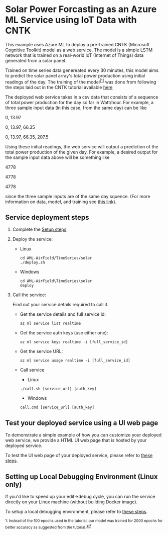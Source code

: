 # Solar Power Forcasting as an Azure ML Service using IoT Data with CNTK

This example uses Azure ML to deploy a pre-trained CNTK (Microsoft Cognitive Toolkit) model as a web service. The model is a simple LSTM network that is trained on a real-world IoT (Internet of Things) data generated from a solar panel.

Trained on time series data genereated every 30 minutes, this model aims to predict the solar panel array's total power production using initial readings of the day. The training of the model<sup name="link1">[[1]](#f1)</sup> was done from following the steps laid out in the CNTK tutorial available [here](https://github.com/Microsoft/CNTK/blob/master/Tutorials/CNTK_106B_LSTM_Timeseries_with_IOT_Data.ipynb)

The deployed web service takes in a csv data that consists of a sequence of total power production for the day so far in Watt/hour. For example, a three sample input data (in this case, from the same day) can be like

0, 13.97

0, 13.97, 66.35

0, 13.97, 66.35, 207.5

Using these initial readings, the web service will output a prediction of the total power production of the given day. For example, a desired output for the sample input data above will be something like

4778

4778

4778

since the three sample inputs are of the same day squence. (For more information on data, model, and training see [this link](https://github.com/Microsoft/CNTK/blob/master/Tutorials/CNTK_106B_LSTM_Timeseries_with_IOT_Data.ipynb)).

## Service deployment steps

1. Complete the [Setup steps](../README.md).

2. Deploy the service:

   * Linux

         cd AML-AirField/TimeSeries/solar
         ./deploy.sh

   * Windows

         cd AML-AirField\TimeSeries\solar
         deploy

3. Call the service:

   Find out your service details required to call it.

   * Get the service details and full service id:

         az ml service list realtime

   * Get the service auth keys (use either one):

         az ml service keys realtime -i [full_service_id]

   * Get the service URL:

         az ml service usage realtime -i [full_service_id]

   * Call service

        * Linux

         ./call.sh [service_url] [auth_key]

        * Windows

         call.cmd [service_url] [auth_key]

## Test your deployed service using a UI web page

To demonstrate a simple example of how you can customize your deployed web service, 
we provide a HTML UI web page that is hosted by your deployed service.

To test the UI web page of your deployed service, please refer to [these steps](../../README.md#test-your-deployed-service-using-a-ui-web-page).

## Setting up Local Debugging Environment (Linux only)

If you'd like to speed up your edit->debug cycle, you can run the service directly
on your Linux machine (without building Docker image).

To setup a local debugging environment, please refer to [these steps](../../README.md#setting-up-local-debugging-environment-linux-only).

<sub name="f1">1: Instead of the 100 epochs used in the tutorial, our model was trained for 2000 epochs for better accuracy as suggested from the tutorial.</sub>[↩](#link1)
